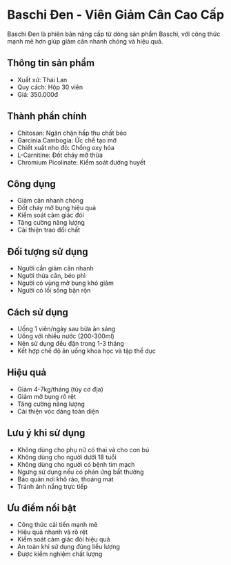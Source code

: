 # Baschi Đen - Viên Giảm Cân Cao Cấp

Baschi Đen là phiên bản nâng cấp từ dòng sản phẩm Baschi, với công thức mạnh mẽ hơn giúp giảm cân nhanh chóng và hiệu quả.

## Thông tin sản phẩm

- Xuất xứ: Thái Lan
- Quy cách: Hộp 30 viên
- Giá: 350.000đ

## Thành phần chính

- Chitosan: Ngăn chặn hấp thu chất béo
- Garcinia Cambogia: Ức chế tạo mỡ
- Chiết xuất nho đỏ: Chống oxy hóa
- L-Carnitine: Đốt cháy mỡ thừa
- Chromium Picolinate: Kiểm soát đường huyết

## Công dụng

- Giảm cân nhanh chóng
- Đốt cháy mỡ bụng hiệu quả
- Kiểm soát cảm giác đói
- Tăng cường năng lượng
- Cải thiện trao đổi chất

## Đối tượng sử dụng

- Người cần giảm cân nhanh
- Người thừa cân, béo phì
- Người có vùng mỡ bụng khó giảm
- Người có lối sống bận rộn

## Cách sử dụng

- Uống 1 viên/ngày sau bữa ăn sáng
- Uống với nhiều nước (200-300ml)
- Nên sử dụng đều đặn trong 1-3 tháng
- Kết hợp chế độ ăn uống khoa học và tập thể dục

## Hiệu quả

- Giảm 4-7kg/tháng (tùy cơ địa)
- Giảm mỡ bụng rõ rệt
- Tăng cường năng lượng
- Cải thiện vóc dáng toàn diện

## Lưu ý khi sử dụng

- Không dùng cho phụ nữ có thai và cho con bú
- Không dùng cho người dưới 18 tuổi
- Không dùng cho người có bệnh tim mạch
- Ngưng sử dụng nếu có phản ứng bất thường
- Bảo quản nơi khô ráo, thoáng mát
- Tránh ánh nắng trực tiếp

## Ưu điểm nổi bật

- Công thức cải tiến mạnh mẽ
- Hiệu quả nhanh và rõ rệt
- Kiểm soát cảm giác đói hiệu quả
- An toàn khi sử dụng đúng liều lượng
- Được kiểm nghiệm chất lượng
